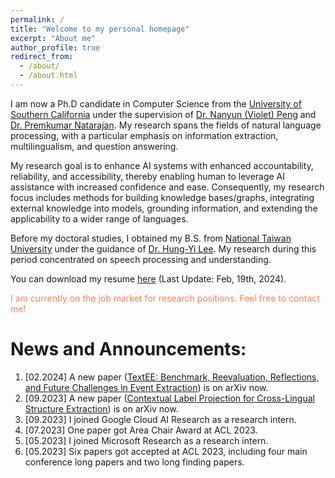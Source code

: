 ```yaml
---
permalink: /
title: "Welcome to my personal homepage"
excerpt: "About me"
author_profile: true
redirect_from: 
  - /about/
  - /about.html
---
```


<p align="left">
  I am now a Ph.D candidate in Computer Science from the <a href="https://www.cs.usc.edu/">University of Southern California</a> under the supervision of <a href="https://vnpeng.net/">Dr. Nanyun (Violet) Peng</a> and <a href="https://viterbi.usc.edu/directory/faculty/Natarajan/Premkumar">Dr. Premkumar Natarajan</a>. My research spans the fields of natural language processing, with a particular emphasis on information extraction, multilingualism, and question answering. 
</p>  

<p align="left">
  My research goal is to enhance AI systems with enhanced accountability, reliability, and accessibility, thereby enabling human to leverage AI assistance with increased confidence and ease. Consequently, my research focus includes methods for building knowledge bases/graphs, integrating external knowledge into models, grounding information, and extending the applicability to a wider range of languages.
</p>

<p align="left">
  Before my doctoral studies, I obtained my B.S. from <a href="https://eecs.ntu.edu.tw/?locale=en">National Taiwan University</a> under the guidance of <a href="https://speech.ee.ntu.edu.tw/~hylee">Dr. Hung-Yi Lee</a>. My research during this period concentrated on speech processing and understanding. 
</p>

You can download my resume [here](../files/Resume_ihunghsu_202402.pdf) (Last Update: Feb, 19th, 2024).

<p align="left" style='color:coral'>
  I am currently on the job market for research positions. Feel free to contact me!
</p>

News and Announcements:
======
1. <span>[02.2024] </span> A new paper ([TextEE: Benchmark, Reevaluation, Reflections, and Future Challenges in Event Extraction](https://arxiv.org/abs/2311.09562)) is on arXiv now.
1. <span>[09.2023] </span> A new paper ([Contextual Label Projection for Cross-Lingual Structure Extraction](https://arxiv.org/abs/2309.08943)) is on arXiv now.
1. <span>[09.2023] </span> I joined Google Cloud AI Research as a research intern.
1. <span>[07.2023] </span> One paper got Area Chair Award at ACL 2023.
1. <span>[05.2023] </span> I joined Microsoft Research as a research intern.
1. <span>[05.2023] </span> Six papers got accepted at ACL 2023, including four main conference long papers and two long finding papers.